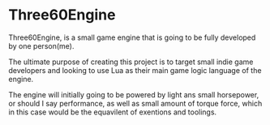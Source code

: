 # Three60Engine
Three60Engine, is a small game engine that is going to be fully developed by one person(me).

The ultimate purpose of creating this project is to target small indie game developers and looking to use Lua as their main game logic language of the engine.

The engine will initially going to be powered by light ans small horsepower, or should I say performance, as well as small amount of torque force, which in this case would be the equavilent of exentions and toolings. 

